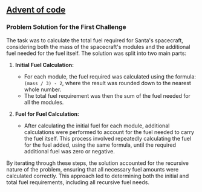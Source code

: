 ## [Advent of code](https://adventofcode.com)

### Problem Solution for the First Challenge

The task was to calculate the total fuel required for Santa's spacecraft, considering both the mass of the spacecraft's modules and the additional fuel needed for the fuel itself. The solution was split into two main parts:

1. **Initial Fuel Calculation:**

   - For each module, the fuel required was calculated using the formula: `(mass / 3) - 2`, where the result was rounded down to the nearest whole number.
   - The total fuel requirement was then the sum of the fuel needed for all the modules.

2. **Fuel for Fuel Calculation:**
   - After calculating the initial fuel for each module, additional calculations were performed to account for the fuel needed to carry the fuel itself. This process involved repeatedly calculating the fuel for the fuel added, using the same formula, until the required additional fuel was zero or negative.

By iterating through these steps, the solution accounted for the recursive nature of the problem, ensuring that all necessary fuel amounts were calculated correctly. This approach led to determining both the initial and total fuel requirements, including all recursive fuel needs.
